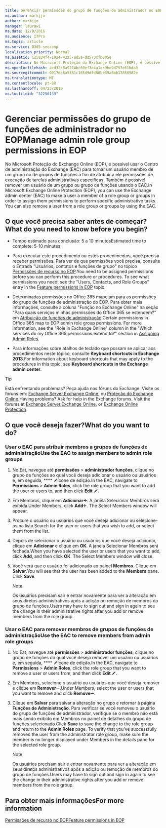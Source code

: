 ```yaml
---
title: Gerenciar permissões do grupo de funções de administrador no EOP
ms.author: markjjo
author: markjjo
manager: laurawi
ms.date: 12/9/2016
ms.audience: ITPro
ms.topic: article
ms.service: O365-seccomp
localization_priority: Normal
ms.assetid: 125834f4-1024-4325-ad5a-d2573cfb005e
description: No Microsoft Proteção do Exchange Online (EOP), é possível usar o Centro de administração do Exchange (EAC) para tornar um usuário membro de um grupo ou de grupos de funções a fim de atribuir a ele permissões de execução de tarefas administrativas específicas. Também é possível remover um usuário de um grupo ou grupo de funções usando o EAC.
ms.openlocfilehash: aed32c8a9224bc60ef3e4a1ac9be9d797e61bda8
ms.sourcegitcommit: 0017dc6a5f81c165d9dfd88be39a6bb17856582e
ms.translationtype: MT
ms.contentlocale: pt-BR
ms.lasthandoff: 04/23/2019
ms.locfileid: "32256139"
---
```

# <a name="manage-admin-role-group-permissions-in-eop"></a><span data-ttu-id="f4c9a-104">Gerenciar permissões do grupo de funções de administrador no EOP</span><span class="sxs-lookup"><span data-stu-id="f4c9a-104">Manage admin role group permissions in EOP</span></span>
  
<span data-ttu-id="f4c9a-p102">No Microsoft Proteção do Exchange Online (EOP), é possível usar o Centro de administração do Exchange (EAC) para tornar um usuário membro de um grupo ou de grupos de funções a fim de atribuir a ele permissões de execução de tarefas administrativas específicas. Também é possível remover um usuário de um grupo ou grupo de funções usando o EAC.</span><span class="sxs-lookup"><span data-stu-id="f4c9a-p102">In Microsoft Exchange Online Protection (EOP), you can use the Exchange admin center (EAC) to make a user a member of a role group or groups in order to assign them permissions to perform specific administrative tasks. You can also remove a user from a role group or groups by using the EAC.</span></span>
  
## <a name="what-do-you-need-to-know-before-you-begin"></a><span data-ttu-id="f4c9a-107">O que você precisa saber antes de começar?</span><span class="sxs-lookup"><span data-stu-id="f4c9a-107">What do you need to know before you begin?</span></span>

- <span data-ttu-id="f4c9a-108">Tempo estimado para conclusão: 5 a 10 minutos</span><span class="sxs-lookup"><span data-stu-id="f4c9a-108">Estimated time to complete: 5-10 minutes</span></span>
    
- <span data-ttu-id="f4c9a-p103">Para executar este procedimento ou estes procedimentos, você precisa receber permissões. Para ver de que permissões você precisa, consulte o Entrada "Usuários, contatos e funções de grupo" no tópico [Permissões de recurso no EOP](feature-permissions-in-eop.md).</span><span class="sxs-lookup"><span data-stu-id="f4c9a-p103">You need to be assigned permissions before you can perform this procedure or procedures. To see what permissions you need, see the "Users, Contacts, and Role Groups" entry in the [Feature permissions in EOP](feature-permissions-in-eop.md) topic.</span></span> 
    
- <span data-ttu-id="f4c9a-p104">Determinadas permissões no Office 365 mapeiam para as permissões do grupo de funções de administração do EOP. Para obter mais informações, consulte a coluna "Função no Exchange Online" na seção "Para quais serviços minhas permissões do Office 365 se estendem?" em [Atribuição de funções de administração](https://go.microsoft.com/fwlink/p/?LinkId=286708).</span><span class="sxs-lookup"><span data-stu-id="f4c9a-p104">Certain permissions in Office 365 map to EOP admin role group permissions. For more information, see the "Role in Exchange Online" column in the "Which services do my Office 365 permissions extend to?" section in [Assigning Admin Roles](https://go.microsoft.com/fwlink/p/?LinkId=286708).</span></span>
    
- <span data-ttu-id="f4c9a-114">Para informações sobre atalhos de teclado que possam se aplicar aos procedimentos neste tópico, consulte **Keyboard shortcuts in Exchange 2013**.</span><span class="sxs-lookup"><span data-stu-id="f4c9a-114">For information about keyboard shortcuts that may apply to the procedures in this topic, see **Keyboard shortcuts in the Exchange admin center**.</span></span>
    
> [!TIP]
> <span data-ttu-id="f4c9a-p105">Está enfrentando problemas? Peça ajuda nos fóruns do Exchange. Visite os fóruns em: [Exchange Server](https://go.microsoft.com/fwlink/p/?linkId=60612),[Exchange Online](https://go.microsoft.com/fwlink/p/?linkId=267542), ou [Proteção do Exchange Online](https://go.microsoft.com/fwlink/p/?linkId=285351).</span><span class="sxs-lookup"><span data-stu-id="f4c9a-p105">Having problems? Ask for help in the Exchange forums. Visit the forums at [Exchange Server](https://go.microsoft.com/fwlink/p/?linkId=60612),[Exchange Online](https://go.microsoft.com/fwlink/p/?linkId=267542), or [Exchange Online Protection](https://go.microsoft.com/fwlink/p/?linkId=285351).</span></span> 
  
## <a name="what-do-you-want-to-do"></a><span data-ttu-id="f4c9a-118">O que você deseja fazer?</span><span class="sxs-lookup"><span data-stu-id="f4c9a-118">What do you want to do?</span></span>

### <a name="use-the-eac-to-assign-members-to-admin-role-groups"></a><span data-ttu-id="f4c9a-119">Usar o EAC para atribuir membros a grupos de funções de administração</span><span class="sxs-lookup"><span data-stu-id="f4c9a-119">Use the EAC to assign members to admin role groups</span></span>

1. <span data-ttu-id="f4c9a-120">No Eat, navegue até **permissões** \> **administrador funções**, clique no grupo de funções ao qual você deseja adicionar o usuário ou usuários e, em seguida, \*\*\*\* ![clique em Editar](../media/ITPro-EAC-EditIcon.gif)ícone de edição.</span><span class="sxs-lookup"><span data-stu-id="f4c9a-120">In the EAC, navigate to **Permissions** \> **Admin Roles**, click the role group that you want to add the user or users to, and then click **Edit** ![Edit icon](../media/ITPro-EAC-EditIcon.gif).</span></span>
    
2. <span data-ttu-id="f4c9a-p106">Em Membros, clique em **Adicionar**![Ícone Adicionar](../media/ITPro-EAC-AddIcon.gif). A janela Selecionar Membros será exibida.</span><span class="sxs-lookup"><span data-stu-id="f4c9a-p106">Under Members, click **Add**![Add Icon](../media/ITPro-EAC-AddIcon.gif). The Select Members window will appear.</span></span>
    
3. <span data-ttu-id="f4c9a-123">Procure o usuário ou usuários que você deseja adicionar ou selecione-os na lista.</span><span class="sxs-lookup"><span data-stu-id="f4c9a-123">Search for the user or users that you wish to add, or select them from the list.</span></span>
    
4. <span data-ttu-id="f4c9a-p107">Depois de selecionar o usuário ou usuários que você deseja adicionar, clique em **Adicionar** e clique em **OK**. A janela Selecionar Membros será fechada.</span><span class="sxs-lookup"><span data-stu-id="f4c9a-p107">When you have selected the user or users that you want to add, click **Add**, and then click **OK**. The Select Members window will close.</span></span>
    
5. <span data-ttu-id="f4c9a-p108">Você verá que o usuário foi adicionado ao painel **Membros**. Clique em **Salvar**.</span><span class="sxs-lookup"><span data-stu-id="f4c9a-p108">You will see that the user has been added to the **Members** pane. Click **Save**.</span></span>
    
    > [!NOTE]
    > <span data-ttu-id="f4c9a-128">Os usuários precisam sair e entrar novamente para ver a alteração em seus diretos administrativos após a adição ou remoção de membros do grupo de funções.</span><span class="sxs-lookup"><span data-stu-id="f4c9a-128">Users may have to sign out and sign in again to see the change in their administrative rights after you add or remove members from the role group.</span></span> 
  
### <a name="use-the-eac-to-remove-members-from-admin-role-groups"></a><span data-ttu-id="f4c9a-129">Usar o EAC para remover membros de grupos de funções de administração</span><span class="sxs-lookup"><span data-stu-id="f4c9a-129">Use the EAC to remove members from admin role groups</span></span>

1. <span data-ttu-id="f4c9a-130">No Eat, navegue até **permissões** \> **administrador funções**, clique no grupo de funções do qual você deseja remover um usuário ou usuários e, em seguida, \*\*\*\* ![clique em Editar](../media/ITPro-EAC-EditIcon.gif)ícone de edição.</span><span class="sxs-lookup"><span data-stu-id="f4c9a-130">In the EAC, navigate to **Permissions** \> **Admin Roles**, click the role group that you want to remove a user or users from, and then click **Edit** ![Edit icon](../media/ITPro-EAC-EditIcon.gif).</span></span>
    
2. <span data-ttu-id="f4c9a-131">Em Membros, selecione o usuário ou usuários que você deseja remover e clique em **Remover**![ícone Remover](../media/ITPro-EAC-RemoveIcon.gif).</span><span class="sxs-lookup"><span data-stu-id="f4c9a-131">Under Members, select the user or users that you want to remove and click **Remove**![Remove icon](../media/ITPro-EAC-RemoveIcon.gif).</span></span>
    
3. <span data-ttu-id="f4c9a-p109">Clique em **Salvar** para salvar a alteração no grupo e retornar à página **Funções de Administração**. Para verificar se você removeu o usuário do grupo de funções de administrador, verifique se o membro não está mais sendo exibido em Membros no painel de detalhes do grupo de funções selecionado.</span><span class="sxs-lookup"><span data-stu-id="f4c9a-p109">Click **Save** to save the change to the role group and return to the **Admin Roles** page. To verify that you've successfully removed the user from the administrator role group, make sure the member is no longer displayed under Members in the details pane for the selected role group.</span></span> 
    
    > [!NOTE]
    > <span data-ttu-id="f4c9a-134">Os usuários precisam sair e entrar novamente para ver a alteração em seus diretos administrativos após a adição ou remoção de membros do grupo de funções.</span><span class="sxs-lookup"><span data-stu-id="f4c9a-134">Users may have to sign out and sign in again to see the change in their administrative rights after you add or remove members from the role group.</span></span> 
  
## <a name="for-more-information"></a><span data-ttu-id="f4c9a-135">Para obter mais informações</span><span class="sxs-lookup"><span data-stu-id="f4c9a-135">For more information</span></span>

[<span data-ttu-id="f4c9a-136">Permissões de recurso no EOP</span><span class="sxs-lookup"><span data-stu-id="f4c9a-136">Feature permissions in EOP</span></span>](feature-permissions-in-eop.md)
  


